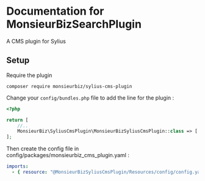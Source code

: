 # Documentation for MonsieurBizSearchPlugin

A CMS plugin for Sylius

## Setup

Require the plugin

`composer require monsieurbiz/sylius-cms-plugin`

Change your `config/bundles.php` file to add the line for the plugin : 

```php
<?php

return [
    //..
    MonsieurBiz\SyliusCmsPlugin\MonsieurBizSyliusCmsPlugin::class => ['all' => true],
];
```

Then create the config file in config/packages/monsieurbiz_cms_plugin.yaml :

```yaml
imports:
  - { resource: "@MonsieurBizSyliusCmsPlugin/Resources/config/config.yaml" }
```
